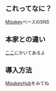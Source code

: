 ## これってなに？
[Misskey](https://github.com/misskey-dev/misskey)ベースのSNS

## 本家との違い
[ここ](https://nullc.at/nca10.net/)にかいてあるよ
## 導入方法
[MisskeyHub](https://misskey-hub.net/docs/install.html)をみてね
